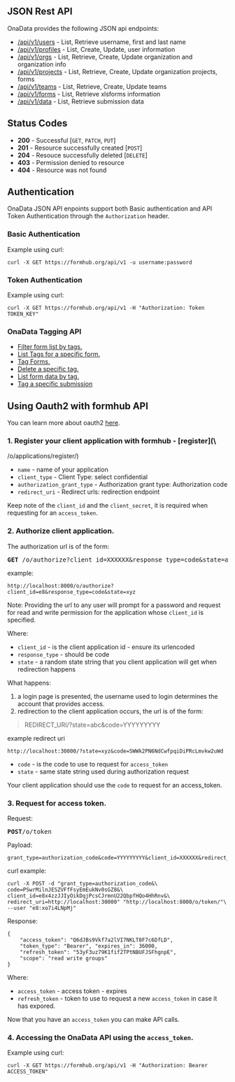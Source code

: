 ## JSON Rest API

OnaData provides the following JSON api endpoints:

* [/api/v1/users](/api/v1/users) - List, Retrieve username, first
and last name
* [/api/v1/profiles](/api/v1/profiles) - List, Create,
Update, user information
* [/api/v1/orgs](/api/v1/orgs) - List, Retrieve, Create,
Update organization and organization info
* [/api/v1/projects](/api/v1/projects) - List, Retrieve, Create,
 Update organization projects, forms
* [/api/v1/teams](/api/v1/teams) - List, Retrieve, Create,
Update teams
* [/api/v1/forms](/api/v1/forms) - List, Retrieve
xlsforms information
* [/api/v1/data](/api/v1/data) - List, Retrieve submission data

## Status Codes

* **200** - Successful [`GET`, `PATCH`, `PUT`]
* **201** - Resource successfully created [`POST`]
* **204** - Resouce successfully deleted [`DELETE`]
* **403** - Permission denied to resource
* **404** - Resource was not found

## Authentication

OnaData JSON API enpoints support both Basic authentication
and API Token Authentication through the `Authorization` header.

### Basic Authentication

Example using curl:

    curl -X GET https://formhub.org/api/v1 -u username:password

### Token Authentication

Example using curl:

    curl -X GET https://formhub.org/api/v1 -H "Authorization: Token TOKEN_KEY"

### OnaData Tagging API

* [Filter form list by tags.](
/api/v1/forms#get-list-of-forms-with-specific-tags)
* [List Tags for a specific form.](
/api/v1/forms#get-list-of-tags-for-a-specific-form)
* [Tag Forms.](/api/v1/forms#tag-forms)
* [Delete a specific tag.](/api/v1/forms#delete-a-specific-tag)
* [List form data by tag.](
/api/v1/data#query-submitted-data-of-a-specific-form-using-tags)
* [Tag a specific submission](/api/v1/data#tag-a-submission-data-point)

## Using Oauth2 with formhub API

You can learn more about oauth2 [here](
http://tools.ietf.org/html/rfc6749).

### 1. Register your client application with formhub - [register](\
/o/applications/register/)

- `name` - name of your application
- `client_type` - Client Type: select confidential
- `authorization_grant_type` - Authorization grant type: Authorization code
- `redirect_uri` - Redirect urls: redirection endpoint

Keep note of the `client_id` and the `client_secret`, it is required when
 requesting for an `access_token`.

### 2. Authorize client application.

The authorization url is of the form:

<pre class="prettyprint">
<b>GET</b> /o/authorize?client_id=XXXXXX&response_type=code&state=abc</pre>

example:

    http://localhost:8000/o/authorize?client_id=e8&response_type=code&state=xyz

Note: Providing the url to any user will prompt for a password and
request for read and write permission for the application whose `client_id` is
specified.

Where:

- `client_id` - is the client application id - ensure its urlencoded
- `response_type` - should be code
- `state` - a random state string that you client application will get when
   redirection happens

What happens:

1. a login page is presented, the username used to login determines the account
   that provides access.
2. redirection to the client application occurs, the url is of the form:

>   REDIRECT_URI/?state=abc&code=YYYYYYYYY

example redirect uri

    http://localhost:30000/?state=xyz&code=SWWk2PN6NdCwfpqiDiPRcLmvkw2uWd

- `code` - is the code to use to request for `access_token`
- `state` - same state string used during authorization request

Your client application should use the `code` to request for an access_token.

### 3. Request for access token.

Request:

<pre class="prettyprint">
<b>POST</b>/o/token</pre>

Payload:

    grant_type=authorization_code&code=YYYYYYYYY&client_id=XXXXXX&redirect_uri=http://redirect/uri/path

curl example:

    curl -X POST -d "grant_type=authorization_code&\
    code=PSwrMilnJESZVFfFsyEmEukNv0sGZ8&\
    client_id=e8x4zzJJIyOikDqjPcsCJrmnU22QbpfHQo4HhRnv&\
    redirect_uri=http://localhost:30000" "http://localhost:8000/o/token/"\
    --user "e8:xo7i4LNpMj"

Response:

    {
        "access_token": "Q6dJBs9Vkf7a2lVI7NKLT8F7c6DfLD",
        "token_type": "Bearer", "expires_in": 36000,
        "refresh_token": "53yF3uz79K1fif2TPtNBUFJSFhgnpE",
        "scope": "read write groups"
    }

Where:

- `access_token` - access token - expires
- `refresh_token` - token to use to request a new `access_token` in case it has
   expored.

Now that you have an `access_token` you can make API calls.

### 4. Accessing the OnaData API using the `access_token`.

Example using curl:

    curl -X GET https://formhub.org/api/v1 -H "Authorization: Bearer ACCESS_TOKEN"

